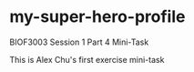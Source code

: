 # my-super-hero-profile
BIOF3003 Session 1 Part 4 Mini-Task

This is Alex Chu's first exercise mini-task
